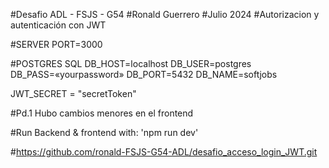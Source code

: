 #Desafio ADL - FSJS - G54
#Ronald Guerrero
#Julio 2024
#Autorizacion y autenticación con JWT


#SERVER
PORT=3000

#POSTGRES SQL
DB_HOST=localhost
DB_USER=postgres
DB_PASS=«yourpassword»
DB_PORT=5432
DB_NAME=softjobs

JWT_SECRET = "secretToken"


#Pd.1 
Hubo cambios menores en el frontend


#Run Backend & frontend with: 
'npm run dev'

#https://github.com/ronald-FSJS-G54-ADL/desafio_acceso_login_JWT.git